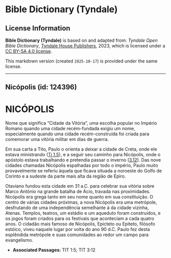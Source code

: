 # Bible Dictionary (Tyndale)

## License Information

**Bible Dictionary (Tyndale)** is based on and adapted from: _Tyndale Open Bible Dictionary_, [Tyndale House Publishers](https://tyndaleopenresources.com/), 2023, which is licensed under a [CC BY-SA 4.0 license](https://creativecommons.org/licenses/by-sa/4.0/legalcode.en).

This markdown version (created `2025-10-17`) is provided under the same license.



--------------------------------

## Nicópolis (id: 124396)

NICÓPOLIS
=========

Nome que significa “Cidade da Vitória”, uma escolha popular no Império Romano quando uma cidade recém\-fundada exigiu um nome, especialmente quando uma cidade recém\-construída foi criada para comemorar uma vitória militar em dias de guerra.

Em sua carta a Tito, Paulo o orienta a deixar a cidade de Creta, onde ele estava ministrando ([Ti 1\.5](https://ref.ly/Titus1:5)), e a seguir seu caminho para Nicópolis, onde o apóstolo estava trabalhando e pretendia passar o inverno ([3\.12](https://ref.ly/Titus3:12)). Das nove cidades chamadas Nicópolis espalhadas por todo o império, Paulo muito provavelmente se referiu àquela que ficava situada a noroeste do Golfo de Corinto e a sudeste da parte mais alta da região de Épiro.

Otaviano fundou esta cidade em 31 a.C. para celebrar sua vitória sobre Marco Antônio na grande batalha de Ácio, travada nas proximidades. Nicópolis era grega tanto em seu nome quanto em sua constituição. O centro de várias cidades próximas, a nova Nicópolis era uma metrópole, desfrutando de uma independência semelhante à da cidade vizinha, Atenas. Templos, teatros, um estádio e um aqueduto foram construídos, e os jogos foram criados para os festivais que aconteciam a cada quatro anos. O cidadão mais famoso de Nicópolis, Epicteto ou Epiteto, filósofo estóico, viveu naquele lugar por volta do ano 90 d.C. Paulo fez desta esplêndida metrópole e suas comunidades ao redor um campo para evangelismo.

* **Associated Passages:** TIT 1:5; TIT 3:12


